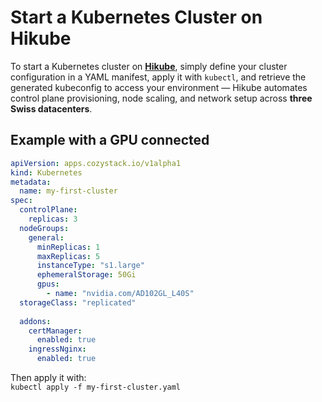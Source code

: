 # Start a Kubernetes Cluster on Hikube

To start a Kubernetes cluster on [**Hikube**](https://hikube.cloud), simply define your cluster configuration in a YAML manifest, apply it with `kubectl`, and retrieve the generated kubeconfig to access your environment — Hikube automates control plane provisioning, node scaling, and network setup across **three Swiss datacenters**.

## Example with a GPU connected

```yaml
apiVersion: apps.cozystack.io/v1alpha1
kind: Kubernetes
metadata:
  name: my-first-cluster
spec:
  controlPlane:
    replicas: 3
  nodeGroups:
    general:
      minReplicas: 1
      maxReplicas: 5
      instanceType: "s1.large"
      ephemeralStorage: 50Gi
      gpus:
        - name: "nvidia.com/AD102GL_L40S"
  storageClass: "replicated"
  
  addons:
    certManager:
      enabled: true
    ingressNginx:
      enabled: true
````

Then apply it with:  
```kubectl apply -f my-first-cluster.yaml```
